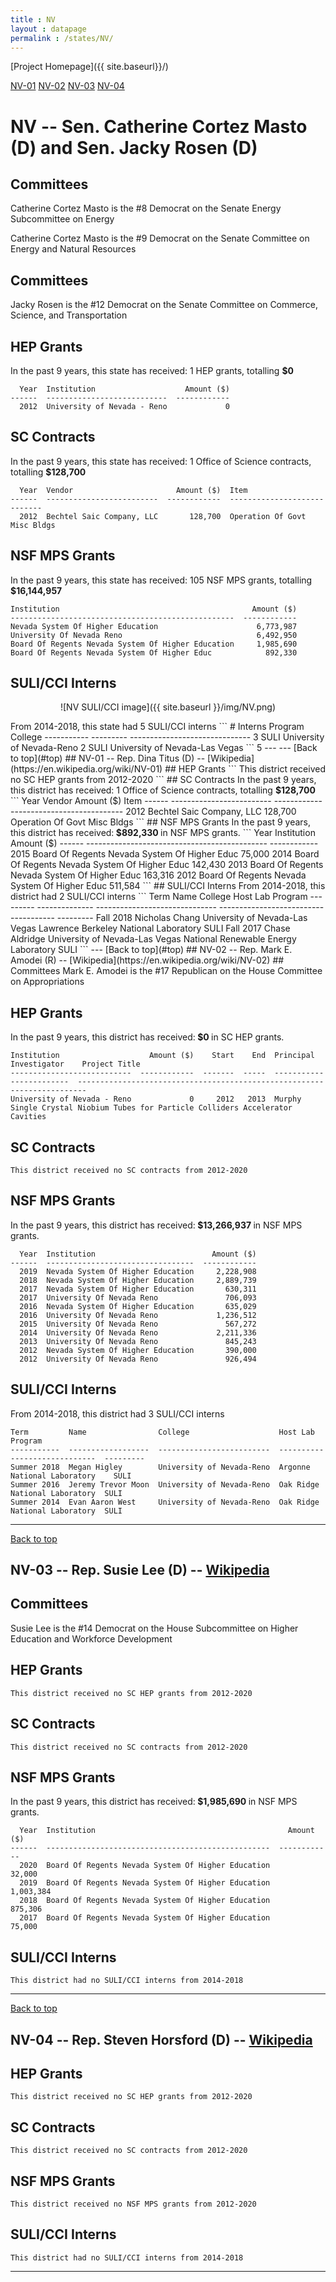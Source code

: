 ```yaml
---
title : NV
layout : datapage
permalink : /states/NV/
---
```

<a name="top"></a>
[Project Homepage]({{ site.baseurl}}/)


[NV-01](#NV-01)  [NV-02](#NV-02)  [NV-03](#NV-03)  [NV-04](#NV-04)  

# NV -- Sen. Catherine Cortez Masto (D) and  Sen. Jacky Rosen (D)
## Committees
Catherine Cortez Masto is the #8 Democrat on the Senate Energy Subcommittee on Energy 

Catherine Cortez Masto is the #9 Democrat on the Senate Committee on Energy and Natural Resources 

## Committees
Jacky Rosen is the #12 Democrat on the Senate Committee on Commerce, Science, and Transportation 

## HEP Grants
In the past 9 years, this state has received:
1 HEP grants, totalling <b> $0</b>
```
  Year  Institution                    Amount ($)
------  ---------------------------  ------------
  2012  University of Nevada - Reno             0
```
## SC Contracts
In the past 9 years, this state has received:
1 Office of Science contracts, totalling <b> $128,700</b>
```
  Year  Vendor                       Amount ($)  Item
------  -------------------------  ------------  ----------------------------
  2012  Bechtel Saic Company, LLC       128,700  Operation Of Govt Misc Bldgs
```
## NSF MPS Grants
In the past 9 years, this state has received:
105 NSF MPS grants, totalling <b> $16,144,957</b>
```
Institution                                           Amount ($)
--------------------------------------------------  ------------
Nevada System Of Higher Education                      6,773,987
University Of Nevada Reno                              6,492,950
Board Of Regents Nevada System Of Higher Education     1,985,690
Board Of Regents Nevada System Of Higher Educ            892,330
```
## SULI/CCI Interns
<p align="center">
![NV SULI/CCI image]({{ site.baseurl }}/img/NV.png)
</p>
From 2014-2018, this state had 5 SULI/CCI interns
```
  # Interns  Program    College
-----------  ---------  ------------------------------
          3  SULI       University of Nevada-Reno
          2  SULI       University of Nevada-Las Vegas
```
5
---
---
<a name="NV-01"></a>
[Back to top](#top)
## NV-01 -- Rep. Dina Titus (D) -- [Wikipedia](https://en.wikipedia.org/wiki/NV-01)
## HEP Grants
```
This district received no SC HEP grants from 2012-2020
```
## SC Contracts
In the past 9 years, this district has received:
1 Office of Science contracts, totalling <b> $128,700</b>
```
  Year  Vendor                       Amount ($)  Item
------  -------------------------  ------------  ----------------------------
  2012  Bechtel Saic Company, LLC       128,700  Operation Of Govt Misc Bldgs
```
## NSF MPS Grants
In the past 9 years, this district has received:<b> $892,330 </b>in NSF MPS grants.
```
  Year  Institution                                      Amount ($)
------  ---------------------------------------------  ------------
  2015  Board Of Regents Nevada System Of Higher Educ        75,000
  2014  Board Of Regents Nevada System Of Higher Educ       142,430
  2013  Board Of Regents Nevada System Of Higher Educ       163,316
  2012  Board Of Regents Nevada System Of Higher Educ       511,584
```
## SULI/CCI Interns
From 2014-2018, this district had 2 SULI/CCI interns
```
Term       Name            College                         Host Lab                               Program
---------  --------------  ------------------------------  -------------------------------------  ---------
Fall 2018  Nicholas Chang  University of Nevada-Las Vegas  Lawrence Berkeley National Laboratory  SULI
Fall 2017  Chase Aldridge  University of Nevada-Las Vegas  National Renewable Energy Laboratory   SULI
```
---
<a name="NV-02"></a>
[Back to top](#top)
## NV-02 -- Rep. Mark E. Amodei (R) -- [Wikipedia](https://en.wikipedia.org/wiki/NV-02)
## Committees
Mark E. Amodei is the #17 Republican on the House Committee on Appropriations 

## HEP Grants
In the past 9 years, this district has received:<b> $0 </b>in SC HEP grants.
```
Institution                    Amount ($)    Start    End  Principal Investigator    Project Title
---------------------------  ------------  -------  -----  ------------------------  ------------------------------------------------------------------------
University of Nevada - Reno             0     2012   2013  Murphy                    Single Crystal Niobium Tubes for Particle Colliders Accelerator Cavities
```
## SC Contracts
```
This district received no SC contracts from 2012-2020
```
## NSF MPS Grants
In the past 9 years, this district has received:<b> $13,266,937 </b>in NSF MPS grants.
```
  Year  Institution                          Amount ($)
------  ---------------------------------  ------------
  2019  Nevada System Of Higher Education     2,228,908
  2018  Nevada System Of Higher Education     2,889,739
  2017  Nevada System Of Higher Education       630,311
  2017  University Of Nevada Reno               706,093
  2016  Nevada System Of Higher Education       635,029
  2016  University Of Nevada Reno             1,236,512
  2015  University Of Nevada Reno               567,272
  2014  University Of Nevada Reno             2,211,336
  2013  University Of Nevada Reno               845,243
  2012  Nevada System Of Higher Education       390,000
  2012  University Of Nevada Reno               926,494
```
## SULI/CCI Interns
From 2014-2018, this district had 3 SULI/CCI interns
```
Term         Name                College                    Host Lab                       Program
-----------  ------------------  -------------------------  -----------------------------  ---------
Summer 2018  Megan Higley        University of Nevada-Reno  Argonne National Laboratory    SULI
Summer 2016  Jeremy Trevor Moon  University of Nevada-Reno  Oak Ridge National Laboratory  SULI
Summer 2014  Evan Aaron West     University of Nevada-Reno  Oak Ridge National Laboratory  SULI
```
---
<a name="NV-03"></a>
[Back to top](#top)
## NV-03 -- Rep. Susie Lee (D) -- [Wikipedia](https://en.wikipedia.org/wiki/NV-03)
## Committees
Susie Lee is the #14 Democrat on the House Subcommittee on Higher Education and Workforce Development 

## HEP Grants
```
This district received no SC HEP grants from 2012-2020
```
## SC Contracts
```
This district received no SC contracts from 2012-2020
```
## NSF MPS Grants
In the past 9 years, this district has received:<b> $1,985,690 </b>in NSF MPS grants.
```
  Year  Institution                                           Amount ($)
------  --------------------------------------------------  ------------
  2020  Board Of Regents Nevada System Of Higher Education        32,000
  2019  Board Of Regents Nevada System Of Higher Education     1,003,384
  2018  Board Of Regents Nevada System Of Higher Education       875,306
  2017  Board Of Regents Nevada System Of Higher Education        75,000
```
## SULI/CCI Interns
```
This district had no SULI/CCI interns from 2014-2018
```
---
<a name="NV-04"></a>
[Back to top](#top)
## NV-04 -- Rep. Steven Horsford (D) -- [Wikipedia](https://en.wikipedia.org/wiki/NV-04)
## HEP Grants
```
This district received no SC HEP grants from 2012-2020
```
## SC Contracts
```
This district received no SC contracts from 2012-2020
```
## NSF MPS Grants
```
This district received no NSF MPS grants from 2012-2020
```
## SULI/CCI Interns
```
This district had no SULI/CCI interns from 2014-2018
```
---
